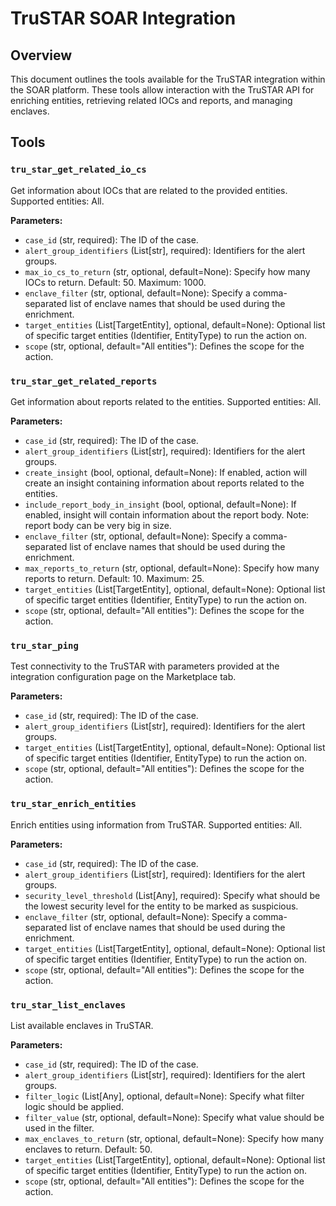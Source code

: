 # TruSTAR SOAR Integration

## Overview

This document outlines the tools available for the TruSTAR integration within the SOAR platform. These tools allow interaction with the TruSTAR API for enriching entities, retrieving related IOCs and reports, and managing enclaves.

## Tools

### `tru_star_get_related_io_cs`

Get information about IOCs that are related to the provided entities. Supported entities: All.

**Parameters:**

*   `case_id` (str, required): The ID of the case.
*   `alert_group_identifiers` (List[str], required): Identifiers for the alert groups.
*   `max_io_cs_to_return` (str, optional, default=None): Specify how many IOCs to return. Default: 50. Maximum: 1000.
*   `enclave_filter` (str, optional, default=None): Specify a comma-separated list of enclave names that should be used during the enrichment.
*   `target_entities` (List[TargetEntity], optional, default=None): Optional list of specific target entities (Identifier, EntityType) to run the action on.
*   `scope` (str, optional, default="All entities"): Defines the scope for the action.

### `tru_star_get_related_reports`

Get information about reports related to the entities. Supported entities: All.

**Parameters:**

*   `case_id` (str, required): The ID of the case.
*   `alert_group_identifiers` (List[str], required): Identifiers for the alert groups.
*   `create_insight` (bool, optional, default=None): If enabled, action will create an insight containing information about reports related to the entities.
*   `include_report_body_in_insight` (bool, optional, default=None): If enabled, insight will contain information about the report body. Note: report body can be very big in size.
*   `enclave_filter` (str, optional, default=None): Specify a comma-separated list of enclave names that should be used during the enrichment.
*   `max_reports_to_return` (str, optional, default=None): Specify how many reports to return. Default: 10. Maximum: 25.
*   `target_entities` (List[TargetEntity], optional, default=None): Optional list of specific target entities (Identifier, EntityType) to run the action on.
*   `scope` (str, optional, default="All entities"): Defines the scope for the action.

### `tru_star_ping`

Test connectivity to the TruSTAR with parameters provided at the integration configuration page on the Marketplace tab.

**Parameters:**

*   `case_id` (str, required): The ID of the case.
*   `alert_group_identifiers` (List[str], required): Identifiers for the alert groups.
*   `target_entities` (List[TargetEntity], optional, default=None): Optional list of specific target entities (Identifier, EntityType) to run the action on.
*   `scope` (str, optional, default="All entities"): Defines the scope for the action.

### `tru_star_enrich_entities`

Enrich entities using information from TruSTAR. Supported entities: All.

**Parameters:**

*   `case_id` (str, required): The ID of the case.
*   `alert_group_identifiers` (List[str], required): Identifiers for the alert groups.
*   `security_level_threshold` (List[Any], required): Specify what should be the lowest security level for the entity to be marked as suspicious.
*   `enclave_filter` (str, optional, default=None): Specify a comma-separated list of enclave names that should be used during the enrichment.
*   `target_entities` (List[TargetEntity], optional, default=None): Optional list of specific target entities (Identifier, EntityType) to run the action on.
*   `scope` (str, optional, default="All entities"): Defines the scope for the action.

### `tru_star_list_enclaves`

List available enclaves in TruSTAR.

**Parameters:**

*   `case_id` (str, required): The ID of the case.
*   `alert_group_identifiers` (List[str], required): Identifiers for the alert groups.
*   `filter_logic` (List[Any], optional, default=None): Specify what filter logic should be applied.
*   `filter_value` (str, optional, default=None): Specify what value should be used in the filter.
*   `max_enclaves_to_return` (str, optional, default=None): Specify how many enclaves to return. Default: 50.
*   `target_entities` (List[TargetEntity], optional, default=None): Optional list of specific target entities (Identifier, EntityType) to run the action on.
*   `scope` (str, optional, default="All entities"): Defines the scope for the action.
